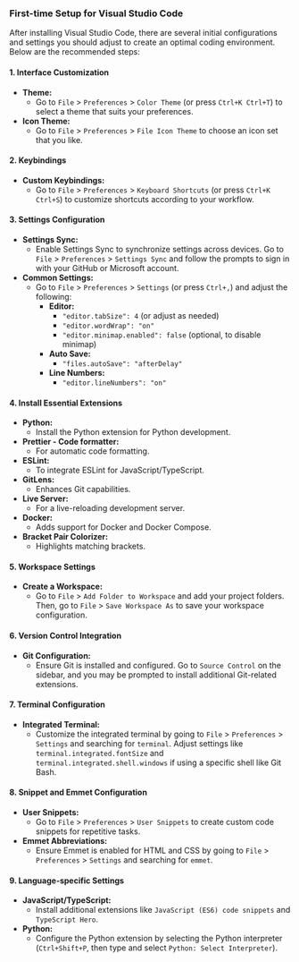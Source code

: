 ### First-time Setup for Visual Studio Code

After installing Visual Studio Code, there are several initial configurations and settings you should adjust to create an optimal coding environment. Below are the recommended steps:

#### 1. **Interface Customization**
- **Theme:**
  - Go to `File` > `Preferences` > `Color Theme` (or press `Ctrl+K Ctrl+T`) to select a theme that suits your preferences.
- **Icon Theme:**
  - Go to `File` > `Preferences` > `File Icon Theme` to choose an icon set that you like.

#### 2. **Keybindings**
- **Custom Keybindings:**
  - Go to `File` > `Preferences` > `Keyboard Shortcuts` (or press `Ctrl+K Ctrl+S`) to customize shortcuts according to your workflow.

#### 3. **Settings Configuration**
- **Settings Sync:**
  - Enable Settings Sync to synchronize settings across devices. Go to `File` > `Preferences` > `Settings Sync` and follow the prompts to sign in with your GitHub or Microsoft account.
- **Common Settings:**
  - Go to `File` > `Preferences` > `Settings` (or press `Ctrl+,`) and adjust the following:
    - **Editor:**
      - `"editor.tabSize": 4` (or adjust as needed)
      - `"editor.wordWrap": "on"`
      - `"editor.minimap.enabled": false` (optional, to disable minimap)
    - **Auto Save:**
      - `"files.autoSave": "afterDelay"`
    - **Line Numbers:**
      - `"editor.lineNumbers": "on"`

#### 4. **Install Essential Extensions**
- **Python:**
  - Install the Python extension for Python development.
- **Prettier - Code formatter:**
  - For automatic code formatting.
- **ESLint:**
  - To integrate ESLint for JavaScript/TypeScript.
- **GitLens:**
  - Enhances Git capabilities.
- **Live Server:**
  - For a live-reloading development server.
- **Docker:**
  - Adds support for Docker and Docker Compose.
- **Bracket Pair Colorizer:**
  - Highlights matching brackets.

#### 5. **Workspace Settings**
- **Create a Workspace:**
  - Go to `File` > `Add Folder to Workspace` and add your project folders. Then, go to `File` > `Save Workspace As` to save your workspace configuration.

#### 6. **Version Control Integration**
- **Git Configuration:**
  - Ensure Git is installed and configured. Go to `Source Control` on the sidebar, and you may be prompted to install additional Git-related extensions.

#### 7. **Terminal Configuration**
- **Integrated Terminal:**
  - Customize the integrated terminal by going to `File` > `Preferences` > `Settings` and searching for `terminal`. Adjust settings like `terminal.integrated.fontSize` and `terminal.integrated.shell.windows` if using a specific shell like Git Bash.

#### 8. **Snippet and Emmet Configuration**
- **User Snippets:**
  - Go to `File` > `Preferences` > `User Snippets` to create custom code snippets for repetitive tasks.
- **Emmet Abbreviations:**
  - Ensure Emmet is enabled for HTML and CSS by going to `File` > `Preferences` > `Settings` and searching for `emmet`.

#### 9. **Language-specific Settings**
- **JavaScript/TypeScript:**
  - Install additional extensions like `JavaScript (ES6) code snippets` and `TypeScript Hero`.
- **Python:**
  - Configure the Python extension by selecting the Python interpreter (`Ctrl+Shift+P`, then type and select `Python: Select Interpreter`).
